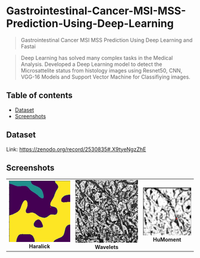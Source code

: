 # Gastrointestinal-Cancer-MSI-MSS-Prediction-Using-Deep-Learning
> Gastrointestinal Cancer MSI MSS Prediction Using Deep Learning and Fastai

> Deep Learning has solved many complex tasks in the Medical Analysis. Developed a Deep Learning model to detect the Microsattelite status from histology images using Resnet50, CNN, VGG-16 Models and Support Vector Machine for Classifiying images.


## Table of contents
* [Dataset](#Dataset)
* [Screenshots](#screenshots)

## Dataset
Link: https://zenodo.org/record/2530835#.X9tyeNgzZhE

## Screenshots
<p align="center">
<table><tr><td><img src="images/Harakick.jpg"><br><center><b>Haralick</b></center></td><td><img src="images/Wavelet.jpg"><br><center><b>Wavelets</b></center></td><td><img src="images/HuMoments.jpg"><br><center><b>HuMoment</b></center></td></tr></table>
  
</p>
